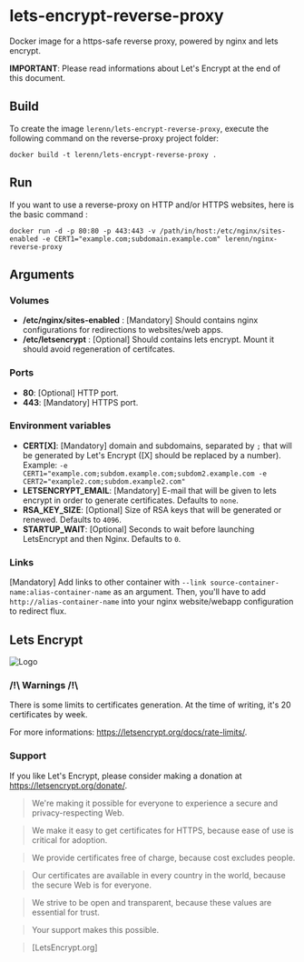 # lets-encrypt-reverse-proxy

Docker image for a https-safe reverse proxy, powered by nginx and lets encrypt.

**IMPORTANT**: Please read informations about Let's Encrypt at the end of this document.

## Build

To create the image `lerenn/lets-encrypt-reverse-proxy`, execute the following command on the reverse-proxy project folder:

    docker build -t lerenn/lets-encrypt-reverse-proxy .

## Run

If you want to use a reverse-proxy on HTTP and/or HTTPS websites, here is the basic command :

    docker run -d -p 80:80 -p 443:443 -v /path/in/host:/etc/nginx/sites-enabled -e CERT1="example.com;subdomain.example.com" lerenn/nginx-reverse-proxy

## Arguments

### Volumes

* **/etc/nginx/sites-enabled** : [Mandatory] Should contains nginx configurations for redirections to websites/web apps.
* **/etc/letsencrypt** : [Optional] Should contains lets encrypt. Mount it should avoid regeneration of certifcates.

### Ports

* **80**: [Optional] HTTP port.
* **443**: [Mandatory] HTTPS port.

### Environment variables

* **CERT[X]**: [Mandatory] domain and subdomains, separated by `;` that will be generated by Let's Encrypt ([X] should be replaced by a number). Example: `-e CERT1="example.com;subdom.example.com;subdom2.example.com -e CERT2="example2.com;subdom.example2.com"`
* **LETSENCRYPT_EMAIL**: [Mandatory] E-mail that will be given to lets encrypt in order to generate certificates. Defaults to `none`.
* **RSA_KEY_SIZE**: [Optional] Size of RSA keys that will be generated or renewed. Defaults to `4096`.
* **STARTUP_WAIT**: [Optional] Seconds to wait before launching LetsEncrypt and then Nginx. Defaults to `0`.

### Links

[Mandatory] Add links to other container with `--link source-container-name:alias-container-name` as an argument.
Then, you'll have to add `http://alias-container-name` into your nginx website/webapp configuration to redirect flux.

## Lets Encrypt

![Logo](https://letsencrypt.org/images/letsencrypt-logo-horizontal.svg)

### /!\ Warnings /!\

There is some limits to certificates generation. At the time of writing, it's 20 certificates by week.

For more informations: https://letsencrypt.org/docs/rate-limits/.

### Support

If you like Let's Encrypt, please consider making a donation at https://letsencrypt.org/donate/.

> We're making it possible for everyone to experience a secure and privacy-respecting Web.

> We make it easy to get certificates for HTTPS, because ease of use is critical for adoption.

> We provide certificates free of charge, because cost excludes people.

> Our certificates are available in every country in the world, because the secure Web is for everyone.

> We strive to be open and transparent, because these values are essential for trust.

> Your support makes this possible.

> [LetsEncrypt.org]
